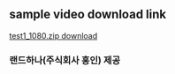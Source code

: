 ## sample video download link
  [test1_1080.zip download](http://openosmp4.yoondisk.co.kr/test1_1080.zip)
  
### 랜드하나(주식회사 홍인) 제공
